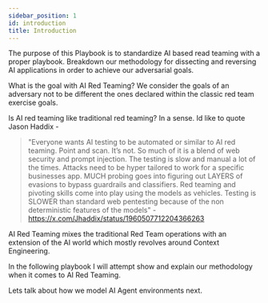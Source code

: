 ```yaml
---
sidebar_position: 1
id: introduction
title: Introduction
---
```


The purpose of this Playbook is to standardize AI based read teaming with a proper playbook. Breakdown our methodology for dissecting and reversing AI applications in order to achieve our adversarial goals. 

What is the goal with AI Red Teaming? We consider the goals of an adversary not to be different the ones declared within the classic red team exercise goals.

Is AI red teaming like traditional red teaming? In a sense. Id like to quote Jason Haddix -

> "Everyone wants AI testing to be automated or similar to AI red teaming. Point and scan.
It’s not.
So much of it is a blend of web security and prompt injection.
The testing is slow and manual a lot of the times.
Attacks need to be hyper tailored to work for a specific businesses app.
MUCH probing goes into figuring out LAYERS of evasions to bypass guardrails and classifiers.
Red teaming and pivoting skills come into play using the models as vehicles.
Testing is SLOWER than standard web pentesting because of the non deterministic features of the models" - https://x.com/Jhaddix/status/1960507712204366263
> 

AI Red Teaming mixes the traditional Red Team operations with an extension of the AI world which mostly revolves around Context Engineering.

In the following playbook I will attempt show and explain our methodology when it comes to AI Red Teaming.

Lets talk about how we model AI Agent environments next.